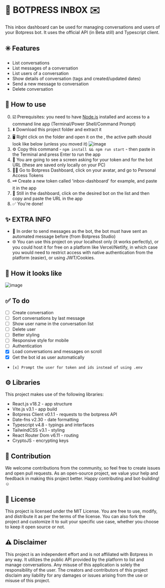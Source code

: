 # 🤖 BOTPRESS INBOX ✉️

This inbox dashboard can be used for managing conversations and users of your Botpress bot. It uses the official API (in Beta still) and Typescript client.

## ✳️ Features

-   List conversations
-   List messages of a conversation
-   List users of a conversation
-   Show details of conversation (tags and created/updated dates)
-   Send a new message to conversation
-   Delete conversation

## 💬 How to use

0. ☑️ Prerequisites: you need to have [Node.js](https://nodejs.org/en/download) installed and access to a command line app (Terminal/Power Shell/Command Prompt)
1. ⬇️ Download this project folder and extract it
2. 🖥️ Right click on the folder and open it on the , the active path should look like below (unless you moved it)
![image](https://github.com/devguilhermy/botpress-inbox/assets/55157846/96f528dc-34e4-4b9c-8a21-44b038061db3)
3. ⚙️ Copy this command - `npm install && npm run start` - then paste in the Terminal and press Enter to run the app
4. 📝 You are going to see a screen asking for your token and for the bot URL (these are saved only locally on your PC)
5. 🧑‍💻 Go to Botpress Dashboard, click on your avatar, and go to Personal Access Tokens
6. 🗝️ Create a new token called 'inbox-dashboard' for example, and paste it in the app
7. 🔗 Still in the dashboard, click on the desired bot on the list and then copy and paste the URL in the app
8. ✅ You're done!

## ✨ EXTRA INFO

* 🤖 In order to send messages as the bot, the bot must have sent an automated message before (from Botpress Studio)
* 🌐 You can use this project on your localhost only (it works perfectly), or you could host it for free on a platform like Vercel/Netlify, in which case you would need to restrict access with native authentication from the platform (easier), or using JWT/Cookies.

## 👀 How it looks like
![image](https://github.com/devguilhermy/botpress-inbox/assets/55157846/7978adfe-ad28-41be-8573-3930023e9607)

## ✅ To do

-   [ ] Create conversation
-   [ ] Sort conversations by last message
-   [ ] Show user name in the conversation list
-   [ ] Delete user
-   [ ] Better styling
-   [ ] Responsive style for mobile
-   [ ] Authentication
-   [x] Load conversations and messages on scroll
-   [x] Get the bot id as user automatically
-	  [x] Prompt the user for token and ids instead of using .env

## ⚙️ Libraries

This project makes use of the following libraries:

-   React.js v18.2 - app structure
-   Vite.js v3.1 - app build
-   Botpress Client v0.1.1 - requests to the botpress API
-   Date-fns v2.30 - date formatting
-   Typescript v4.8 - typings and interfaces
-   TailwindCSS v3.1 - styling
-   React Router Dom v6.11 - routing
-   CryptoJS - encrypting keys

## 👥 Contribution

We welcome contributions from the community, so feel free to create issues and open pull requests. As an open-source project, we value your help and feedback in making this project better.
Happy contributing and bot-building! ☺️

## 📃 License

This project is licensed under the MIT License. You are free to use, modify, and distribute it as per the terms of the license. You can also fork the project and customize it to suit your specific use case, whether you choose to keep it open source or not.

## ⚠️ Disclaimer

This project is an independent effort and is not affiliated with Botpress in any way. It utilizes the public API provided by the platform to list and manage conversations. Any misuse of this application is solely the responsibility of the user. The creators and contributors of this project disclaim any liability for any damages or issues arising from the use or misuse of this project.

